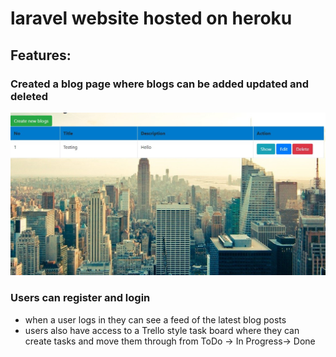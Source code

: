# laravel website hosted on heroku
## Features:
### Created a blog page where blogs can be added updated and deleted 

<img src="screenshots/blogspage.jpg" alt="blogs page">

### Users can register and login 
* when a user logs in they can see a feed of the latest blog posts 
* users also have access to a Trello style task board where they can create tasks and move them through from ToDo -> In Progress-> Done


